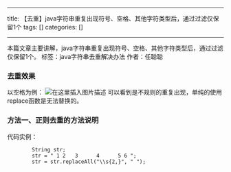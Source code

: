 
--- 
title:  【去重】java字符串重复出现符号、空格、其他字符类型后，通过过滤仅保留1个 
tags: []
categories: [] 

---
>  
 本篇文章主要讲解，java字符串重复出现符号、空格、其他字符类型后，通过过滤仅保留1个。 标签：java字符串去重解决办法 作者：任聪聪 


### 去重效果

以空格为例： <img src="https://img-blog.csdnimg.cn/3eb22c00d07547d6bfae6800e604a247.png" alt="在这里插入图片描述"> 可以看到是不规则的重复出现，单纯的使用replace函数是无法替换的。

### 方法一、正则去重的方法说明

代码实例：

```
 		String str;
        str = " 1 2   3      4      5 6 ";
        str = str.replaceAll("\\s{2,}", " ");
 
```
